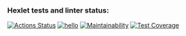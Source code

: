 ### Hexlet tests and linter status:
[![Actions Status](https://github.com/alulsh1/php-project-48/workflows/hexlet-check/badge.svg)](https://github.com/alulsh1/php-project-48/actions)
[![hello](https://github.com/alulsh1/php-project-48/actions/workflows/hello.yml/badge.svg)](https://github.com/alulsh1/php-project-48/actions/workflows/hello.yml)
[![Maintainability](https://api.codeclimate.com/v1/badges/df2fd10d34b1893371c8/maintainability)](https://codeclimate.com/github/alulsh1/php-project-48/maintainability)
[![Test Coverage](https://api.codeclimate.com/v1/badges/df2fd10d34b1893371c8/test_coverage)](https://codeclimate.com/github/alulsh1/php-project-48/test_coverage)




